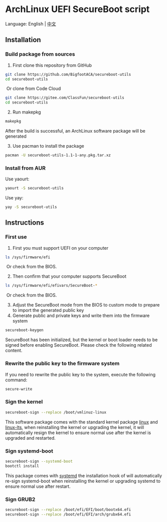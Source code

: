 # ArchLinux UEFI SecureBoot script

Language: English | [中文](README.zh.md)

## Installation

### Build package from sources

1. First clone this repository from GitHub

```bash
git clone https://github.com/BigfootACA/secureboot-utils
cd secureboot-utils
```

​ Or clone from Code Cloud
```bash
git clone https://gitee.com/ClassFun/secureboot-utils
cd secureboot-utils
```

2. Run makepkg
```bash
makepkg
```
After the build is successful, an ArchLinux software package will be generated

3. Use pacman to install the package

```bash
pacman -U secureboot-utils-1.1-1-any.pkg.tar.xz
```

### Install from AUR

Use yaourt:

```bash
yaourt -S secureboot-utils
```

Use yay:

```bash
yay -S secureboot-utils
```

## Instructions

### First use

1. First you must support UEFI on your computer
```bash
ls /sys/firmware/efi
```
​ Or check from the BIOS.

2. Then confirm that your computer supports SecureBoot
```bash
ls /sys/firmware/efi/efivars/SecureBoot-*
```
​ Or check from the BIOS.

3. Adjust the SecureBoot mode from the BIOS to custom mode to prepare to import the generated public key
4. Generate public and private keys and write them into the firmware system
```bash
secureboot-keygen
```

SecureBoot has been initialized, but the kernel or boot loader needs to be signed before enabling SecureBoot. Please check the following related content.

### Rewrite the public key to the firmware system

If you need to rewrite the public key to the system, execute the following command:
```bash
secure-write
```

### Sign the kernel

```bash
secureboot-sign --replace /boot/vmlinuz-linux
```

This software package comes with the standard kernel package [linux](https://www.archlinux.org/packages/core/x86_64/linux/) and [linux-lts](https://www.archlinux.org/packages/core/x86_64/linux-lts/), when reinstalling the kernel or upgrading the kernel, it will automatically resign the kernel to ensure normal use after the kernel is upgraded and restarted.

### Sign systemd-boot

```bash
secureboot-sign --systemd-boot
bootctl install
```

This package comes with [systemd](https://www.archlinux.org/packages/core/x86_64/linux/) the installation hook of  will automatically re-sign systemd-boot when reinstalling the kernel or upgrading systemd to ensure normal use after restart.

### Sign GRUB2

```bash
secureboot-sign --replace /boot/efi/EFI/boot/bootx64.efi
secureboot-sign --replace /boot/efi/EFI/arch/grubx64.efi
```
